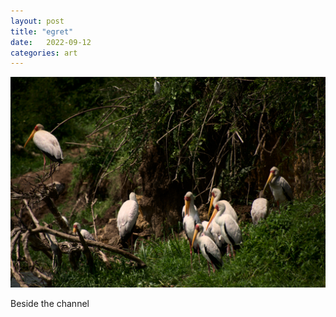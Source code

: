 ```yaml
---
layout: post
title: "egret"
date:   2022-09-12
categories: art
---
```


![egret](/img/arts/uganda/egret.jpg)

<span class='image-details'>
Beside the channel
</span>
